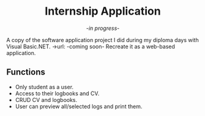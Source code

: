 <div align="center">
    <h1>Internship Application</h1>
    -<i font-size="2rem">in progress</i>-
</div>

A copy of the software application project I did during my diploma days with Visual Basic.NET. ->url: -coming soon-
Recreate it as a web-based application.


## Functions
- Only student as a user.
- Access to their logbooks and CV.
- CRUD CV and logbooks.
- User can preview all/selected logs and print them.